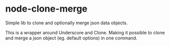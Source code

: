 node-clone-merge
================

Simple lib to clone and optionally merge json data objects.

This is a wrapper around Underscore and Clone. Making it possible to clone and merge a json object (eg. default options) in one command.
